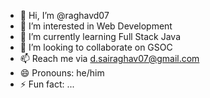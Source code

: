 - 👋 Hi, I’m @raghavd07
- 👀 I’m interested in Web Development
- 🌱 I’m currently learning Full Stack Java
- 💞️ I’m looking to collaborate on GSOC
- 📫 Reach me via d.sairaghav07@gmail.com
- 😄 Pronouns: he/him
- ⚡ Fun fact: ...

<!---
raghavd07/raghavd07 is a ✨ special ✨ repository because its `README.md` (this file) appears on your GitHub profile.
You can click the Preview link to take a look at your changes.
--->
